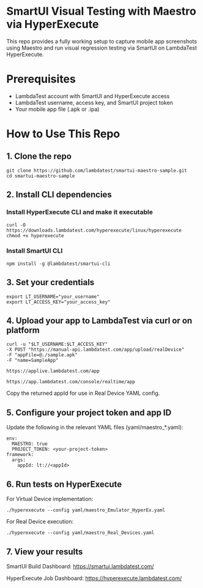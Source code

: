 # SmartUI Visual Testing with Maestro via HyperExecute
This repo provides a fully working setup to capture mobile app screenshots using Maestro and run visual regression testing via SmartUI on LambdaTest HyperExecute.

# Prerequisites
- LambdaTest account with SmartUI and HyperExecute access
- LambdaTest username, access key, and SmartUI project token
- Your mobile app file (.apk or .ipa)

# How to Use This Repo

## 1.  Clone the repo
```
git clone https://github.com/lambdatest/smartui-maestro-sample.git
cd smartui-maestro-sample
```
## 2. Install CLI dependencies

### Install HyperExecute CLI and make it executable
```
curl -O https://downloads.lambdatest.com/hyperexecute/linux/hyperexecute
chmod +x hyperexecute
``` 
### Install SmartUI CLI
```
npm install -g @lambdatest/smartui-cli
```

## 3. Set your credentials
```
export LT_USERNAME="your_username"
export LT_ACCESS_KEY="your_access_key"
```
## 4. Upload your app to LambdaTest via curl or on platform
```
curl -u "$LT_USERNAME:$LT_ACCESS_KEY"
-X POST "https://manual-api.lambdatest.com/app/upload/realDevice"
-F "appFile=@./sample.apk"
-F "name=SampleApp"
```
```
https://applive.lambdatest.com/app
```
```
https://app.lambdatest.com/console/realtime/app
```
Copy the returned appId for use in Real Device YAML config.

## 5. Configure your project token and app ID

Update the following in the relevant YAML files (yaml/maestro_*.yaml):
```
env:
  MAESTRO: true
  PROJECT_TOKEN: <your-project-token>  
framework:
  args:
    appId: lt://<appId>
```

## 6. Run tests on HyperExecute
For Virtual Device implementation:
```
./hyperexecute --config yaml/maestro_Emulator_HyperEx.yaml
```
For Real Device execution:
```
./hyperexecute --config yaml/maestro_Real_Devices.yaml
```

## 7. View your results

SmartUI Build Dashboard: https://smartui.lambdatest.com/

HyperExecute Job Dashboard: https://hyperexecute.lambdatest.com/
